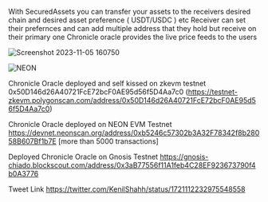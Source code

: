 
With SecuredAssets you can transfer your assets to the receivers desired chain and desired asset preference ( USDT/USDC ) etc
Receiver can set their prefernces and can add multiple address that they hold but receive on their primary one
Chronicle oracle provides the live price feeds to the users 


![Screenshot 2023-11-05 160750](https://github.com/KENILSHAHH/ETHLisbon2023/assets/93181200/c1873ee9-ad96-4fee-bba1-b997808aff16)


![NEON](https://github.com/KENILSHAHH/ETHLisbon2023/assets/93181200/67921500-ce14-4490-8947-8cd0d072ca5a)


Chronicle Oracle deployed and self kissed on zkevm testnet 0x50D146d26A40721FcE72bcF0AE95d56f5D4Aa7c0 (https://testnet-zkevm.polygonscan.com/address/0x50D146d26A40721FcE72bcF0AE95d56f5D4Aa7c0)

Chronicle Oracle deployed on NEON EVM Testnet https://devnet.neonscan.org/address/0xb5246c57302b3A32F78342f8b28058B607Bf1b7E [more than 5000 transactions]

Deployed Chronicle Oracle on Gnosis Testnet https://gnosis-chiado.blockscout.com/address/0x3aB77556f11A1feb4C28EF923673790f4b0A3776

Tweet Link
https://twitter.com/KenilShahh/status/1721112232975548558


